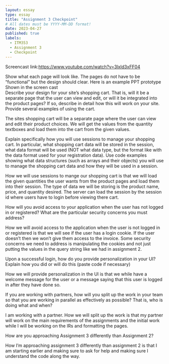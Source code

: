```yaml
---
layout: essay
type: essay
title: "Assignment 3 Checkpoint"
# All dates must be YYYY-MM-DD format!
date: 2023-04-27
published: true
labels:
  - ITM353
  - Assignment 3
  - Checkpoint
---
```

Screencast link:https://www.youtube.com/watch?v=3lxld3xFF04

Show what each page will look like. The pages do not have to be “functional” but the design should clear. Here is an example PPT prototype
Shown in the screen cast
<br />
Describe your design for your site’s shopping cart. That is, will it be a separate page that the user can view and edit, or will it be integrated into the product pages? If so, describe in detail how this will work on your site. Provide several examples of using the cart.

The sites shopping cart will be a separate page where the user can view and edit their product choices. We will get the values from the quantity textboxes and load them into the cart from the given values.

Explain specifically how you will use sessions to manage your shopping cart. In particular, what shopping cart data will be stored in the session, what data format will be used (NOT what data type, but the format like with the data format used for your registration data). Use code examples showing what data structures (such as arrays and their objects) you will use to manage the shopping cart data and how they will be used in a session.

How we will use sessions to mange our shopping cart is that we will load the given quantities the user wants from the product pages and load them into their session. The type of data we will be storing is the product name, price, and quantity desired. The server can load the session by the session id where users have to login before viewing there cart. 

How will you avoid access to your application when the user has not logged in or registered? What are the particular security concerns you must address?

How we will avoid access to the application when the user is not logged in or registered is that we will see if the user has a login cookie. If the user doesn’t then we won’t give them access to the invoice. Some security concerns we need to address is manipulating the cookies and not just putting the values in the query string like we had in assignment 2.

Upon a successful login, how do you provide personalization in your UI? Explain how you did or will do this (paste code if necessary)

How we will provide personalization in the UI is that we while have a welcome message for the user or a message saying that this user is logged in after they have done so.

If you are working with partners, how will you split up the work in your team so that you are working in parallel as effectively as possible? That is, who is doing what and when?

I am working with a partner. How we will split up the work is that my partner will work on the main requirements of the assignments and the initial work while I will be working on the IRs and formatting the pages.

How are you approaching Assignment 3 differently than Assignment 2?

How I’m approaching assignment 3 differently than assignment 2 is that I am starting earlier and making sure to ask for help and making sure I understand the code along the way.
